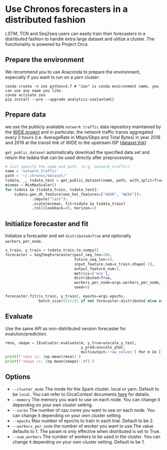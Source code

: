 # Use Chronos forecasters in a distributed fashion
LSTM, TCN and Seq2seq users can easily train their forecasters in a distributed fashion to handle extra large dataset and utilize a cluster. The functionality is powered by Project Orca.

## Prepare the environment
We recommend you to use Anaconda to prepare the environment, especially if you want to run on a yarn cluster:
```
conda create -n zoo python=3.7 # "zoo" is conda environment name, you can use any name you like.
conda activate zoo
pip install --pre --upgrade analytics-zoo[automl]
```

## Prepare data
we use the publicly available `network traffic` data repository maintained by the [WIDE project](http://mawi.wide.ad.jp/mawi/) and in particular, the network traffic traces aggregated every 2 hours (i.e. AverageRate in Mbps/Gbps and Total Bytes) in year 2018 and 2019 at the transit link of WIDE to the upstream ISP ([dataset link](http://mawi.wide.ad.jp/~agurim/dataset/))

`get_public_dataset` automatically download the specified data set and return the tsdata that can be used directly after preprocessing.
```python
# Just specify the name and path, (e.g. network_traffic)
name = 'network_traffic'
path = '~/.chronos/dataset/'
tsdata, _, tsdata_test = get_public_dataset(name, path, with_split=True, val_ratio=0.1)
minmax = MinMaxScaler()
for tsdata in [tsdata_train, tsdata_test]:
    tsdata.gen_dt_feature(one_hot_features=["HOUR", "WEEK"])\
            .impute("last")\
            .scale(minmax, fit=tsdata is tsdata_train)
            .roll(lookback=40, horizon=1)
```

## Initialize forecaster and fit
Initialize a forecaster and set `distributed=True` and optionally `workers_per_node`.
```python
x_train, y_train = tsdata_train.to_numpy()
forecaster = Seq2SeqForecaster(past_seq_len=100,
                               future_seq_len=10,
                               input_feature_num=x_train.shape[-1],
                               output_feature_num=2,
                               metrics=['mse'],
                               distributed=True,
                               workers_per_node=args.workers_per_node,
                               seed=0)

forecaster.fit((x_train, y_train), epochs=args.epochs,
               batch_size=512//(1 if not forecaster.distributed else args.workers_per_node))
```

## Evaluate
Use the same API as non-distributed version forecaster for evalution/prediction.
```python
rmse, smape = [Evaluator.evaluate(m, y_true=unscale_y_test,
                                  y_pred=unscale_yhat,
                                  multioutput='raw_values') for m in ['rmse', 'smape']]
print(f'rmse is: {np.mean(rmse)}')
print(f'smape is: {np.mean(smape):.4f}')
```

## Options
* `--cluster_mode` The mode for the Spark cluster. local or yarn. Default to be `local`. You can refer to OrcaContext documents [here](https://analytics-zoo.readthedocs.io/en/latest/doc/Orca/Overview/orca-context.html) for details.
* `--memory` The memory you want to use on each node. You can change it depending on your own cluster setting.
* `--cores` The number of cpu cores you want to use on each node. You can change it depending on your own cluster setting.
* `--epochs` Max number of epochs to train in each trial. Default to be 2.
* `--workers_per_node` the number of worker you want to use.The value defaults to 1. The param is only effective when distributed is set to True.
* `--num_workers` The number of workers to be used in the cluster. You can change it depending on your own cluster setting. Default to be 1.
